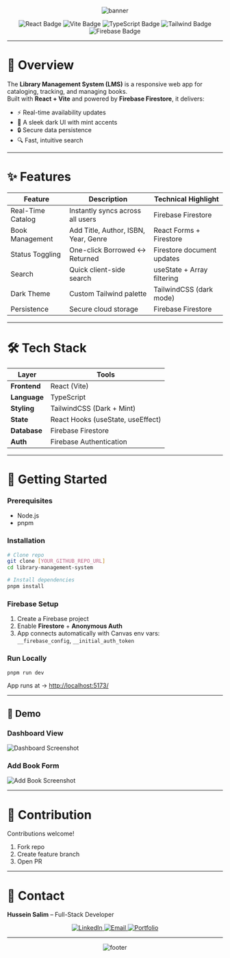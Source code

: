<!-- Banner -->
<p align="center">
  <img src="https://capsule-render.vercel.app/api?type=waving&color=gradient&height=150&section=header&text=📚%20Library%20Management%20System%20(LMS)%20📖&fontSize=35&animation=fadeIn&fontAlignY=35" alt="banner" />
</p>

<p align="center">
  <img src="https://img.shields.io/badge/React-18-61DAFB?logo=react&logoColor=white" alt="React Badge"/>
  <img src="https://img.shields.io/badge/Vite-Build-646CFF?logo=vite&logoColor=white" alt="Vite Badge"/>
  <img src="https://img.shields.io/badge/TypeScript-Strict-3178C6?logo=typescript&logoColor=white" alt="TypeScript Badge"/>
  <img src="https://img.shields.io/badge/TailwindCSS-Dark%20Theme-38B2AC?logo=tailwindcss&logoColor=white" alt="Tailwind Badge"/>
  <img src="https://img.shields.io/badge/Firebase-Firestore-FFCA28?logo=firebase&logoColor=black" alt="Firebase Badge"/>
</p>  

---

# 📖 Overview  

The **Library Management System (LMS)** is a responsive web app for cataloging, tracking, and managing books.  
Built with **React + Vite** and powered by **Firebase Firestore**, it delivers:  

- ⚡ Real-time availability updates  
- 🎨 A sleek dark UI with mint accents  
- 🔒 Secure data persistence  
- 🔍 Fast, intuitive search  

---

# ✨ Features  

| Feature | Description | Technical Highlight |
| ------- | ----------- | ------------------- |
| Real-Time Catalog | Instantly syncs across all users | Firebase Firestore |
| Book Management | Add Title, Author, ISBN, Year, Genre | React Forms + Firestore |
| Status Toggling | One-click Borrowed ↔ Returned | Firestore document updates |
| Search | Quick client-side search | useState + Array filtering |
| Dark Theme | Custom Tailwind palette | TailwindCSS (dark mode) |
| Persistence | Secure cloud storage | Firebase Firestore |

---

# 🛠️ Tech Stack  

| Layer | Tools |
|-------|-------|
| **Frontend** | React (Vite) |
| **Language** | TypeScript |
| **Styling** | TailwindCSS (Dark + Mint) |
| **State** | React Hooks (useState, useEffect) |
| **Database** | Firebase Firestore |
| **Auth** | Firebase Authentication |

---

# 🚀 Getting Started  

### Prerequisites  
- Node.js  
- pnpm  

### Installation  

```bash
# Clone repo
git clone [YOUR_GITHUB_REPO_URL]
cd library-management-system

# Install dependencies
pnpm install
```

### Firebase Setup  
1. Create a Firebase project  
2. Enable **Firestore** + **Anonymous Auth**  
3. App connects automatically with Canvas env vars:  
   `__firebase_config`, `__initial_auth_token`  

### Run Locally  

```bash
pnpm run dev
```

App runs at → [http://localhost:5173/](http://localhost:5173/)  

---

## 📸 Demo

### Dashboard View  
![Dashboard Screenshot](./screenshots/dashboard.png)

### Add Book Form  
![Add Book Screenshot](./screenshots/add-book.png)

---

# 🤝 Contribution  

Contributions welcome!  
1. Fork repo  
2. Create feature branch  
3. Open PR  

---

# 📧 Contact  

**Hussein Salim** – Full-Stack Developer  

<p align="center">
  <a href="https://linkedin.com/in/husseinsalim" target="_blank">
    <img src="https://img.shields.io/badge/LinkedIn-Connect-0077B5?style=for-the-badge&logo=linkedin" alt="LinkedIn"/>
  </a>
  <a href="mailto:2025salimh@gmail.com">
    <img src="https://img.shields.io/badge/Email-Say%20Hello-D14836?style=for-the-badge&logo=gmail" alt="Email"/>
  </a>
  <a href="https://www.digitalhus.com/" target="_blank">
    <img src="https://img.shields.io/badge/Portfolio-View%20Live-000000?style=for-the-badge&logo=vercel" alt="Portfolio"/>
  </a>
</p>  

---

<!-- Footer -->
<p align="center">
  <img src="https://capsule-render.vercel.app/api?type=waving&color=gradient&height=120&section=footer" alt="footer" />
</p>
